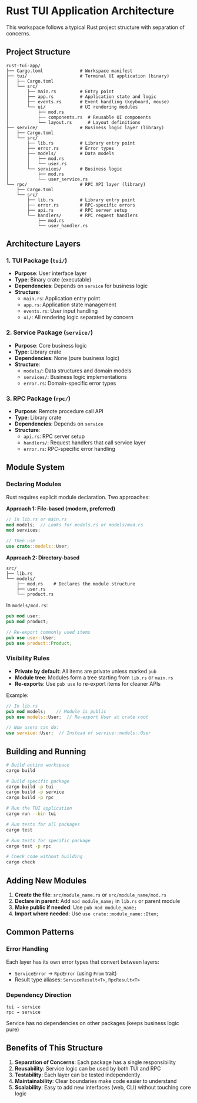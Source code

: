 # Rust TUI Application Architecture

This workspace follows a typical Rust project structure with separation of concerns.

## Project Structure

```
rust-tui-app/
├── Cargo.toml              # Workspace manifest
├── tui/                    # Terminal UI application (binary)
│   ├── Cargo.toml
│   └── src/
│       ├── main.rs         # Entry point
│       ├── app.rs          # Application state and logic
│       ├── events.rs       # Event handling (keyboard, mouse)
│       └── ui/             # UI rendering modules
│           ├── mod.rs
│           ├── components.rs  # Reusable UI components
│           └── layout.rs      # Layout definitions
├── service/                # Business logic layer (library)
│   ├── Cargo.toml
│   └── src/
│       ├── lib.rs          # Library entry point
│       ├── error.rs        # Error types
│       ├── models/         # Data models
│       │   ├── mod.rs
│       │   └── user.rs
│       └── services/       # Business logic
│           ├── mod.rs
│           └── user_service.rs
└── rpc/                    # RPC API layer (library)
    ├── Cargo.toml
    └── src/
        ├── lib.rs          # Library entry point
        ├── error.rs        # RPC-specific errors
        ├── api.rs          # RPC server setup
        └── handlers/       # RPC request handlers
            ├── mod.rs
            └── user_handler.rs
```

## Architecture Layers

### 1. **TUI Package** (`tui/`)
- **Purpose**: User interface layer
- **Type**: Binary crate (executable)
- **Dependencies**: Depends on `service` for business logic
- **Structure**:
  - `main.rs`: Application entry point
  - `app.rs`: Application state management
  - `events.rs`: User input handling
  - `ui/`: All rendering logic separated by concern

### 2. **Service Package** (`service/`)
- **Purpose**: Core business logic
- **Type**: Library crate
- **Dependencies**: None (pure business logic)
- **Structure**:
  - `models/`: Data structures and domain models
  - `services/`: Business logic implementations
  - `error.rs`: Domain-specific error types

### 3. **RPC Package** (`rpc/`)
- **Purpose**: Remote procedure call API
- **Type**: Library crate
- **Dependencies**: Depends on `service`
- **Structure**:
  - `api.rs`: RPC server setup
  - `handlers/`: Request handlers that call service layer
  - `error.rs`: RPC-specific error handling

## Module System

### Declaring Modules

Rust requires explicit module declaration. Two approaches:

**Approach 1: File-based (modern, preferred)**
```rust
// In lib.rs or main.rs
mod models;  // Looks for models.rs or models/mod.rs
mod services;

// Then use
use crate::models::User;
```

**Approach 2: Directory-based**
```
src/
├── lib.rs
└── models/
    ├── mod.rs    # Declares the module structure
    ├── user.rs
    └── product.rs
```

In `models/mod.rs`:
```rust
pub mod user;
pub mod product;

// Re-export commonly used items
pub use user::User;
pub use product::Product;
```

### Visibility Rules

- **Private by default**: All items are private unless marked `pub`
- **Module tree**: Modules form a tree starting from `lib.rs` or `main.rs`
- **Re-exports**: Use `pub use` to re-export items for cleaner APIs

Example:
```rust
// In lib.rs
pub mod models;    // Module is public
pub use models::User;  // Re-export User at crate root

// Now users can do:
use service::User;  // Instead of service::models::User
```

## Building and Running

```bash
# Build entire workspace
cargo build

# Build specific package
cargo build -p tui
cargo build -p service
cargo build -p rpc

# Run the TUI application
cargo run --bin tui

# Run tests for all packages
cargo test

# Run tests for specific package
cargo test -p rpc

# Check code without building
cargo check
```

## Adding New Modules

1. **Create the file**: `src/module_name.rs` or `src/module_name/mod.rs`
2. **Declare in parent**: Add `mod module_name;` in `lib.rs` or parent module
3. **Make public if needed**: Use `pub mod module_name;`
4. **Import where needed**: Use `use crate::module_name::Item;`

## Common Patterns

### Error Handling
Each layer has its own error types that convert between layers:
- `ServiceError` → `RpcError` (using `From` trait)
- Result type aliases: `ServiceResult<T>`, `RpcResult<T>`

### Dependency Direction
```
tui → service
rpc → service
```
Service has no dependencies on other packages (keeps business logic pure)

## Benefits of This Structure

1. **Separation of Concerns**: Each package has a single responsibility
2. **Reusability**: Service logic can be used by both TUI and RPC
3. **Testability**: Each layer can be tested independently
4. **Maintainability**: Clear boundaries make code easier to understand
5. **Scalability**: Easy to add new interfaces (web, CLI) without touching core logic
